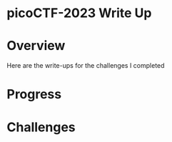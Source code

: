 # picoCTF-2023 Write Up

# Overview
Here are the write-ups for the challenges I completed

# Progress

# Challenges
